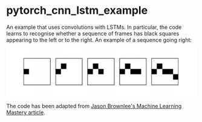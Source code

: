 # pytorch_cnn_lstm_example
An example that uses convolutions with LSTMs. In particular, the code learns to recognise whether a sequence of frames has black squares appearing to the left or to the right. An example of a sequence going right:

![sequence example](img/splash.png)

The code has been adapted from [Jason Brownlee's Machine Learning Mastery article](https://machinelearningmastery.com/cnn-long-short-term-memory-networks/).
